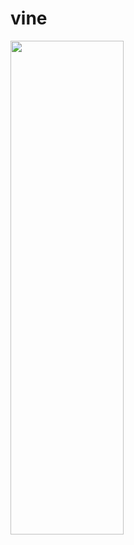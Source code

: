 # vine
<img src="https://user-images.githubusercontent.com/52027965/120340497-0cc54200-c331-11eb-9499-f4f3771c6d1c.png" width="60%" height="45%">
